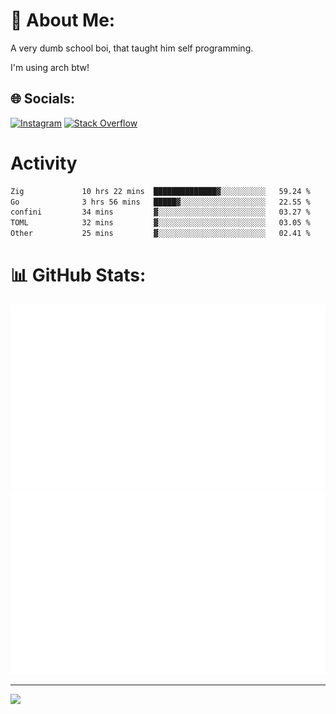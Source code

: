 # 💫 About Me:
A very dumb school boi, that taught him self programming.

I'm using arch btw!


## 🌐 Socials:
[![Instagram](https://img.shields.io/badge/Instagram-%23E4405F.svg?logo=Instagram&logoColor=white)](https://instagram.com/thinis.de) [![Stack Overflow](https://img.shields.io/badge/-Stackoverflow-FE7A16?logo=stack-overflow&logoColor=white)](https://stackoverflow.com/users/12344712) 

# Activity
<!--START_SECTION:waka-->

```txt
Zig             10 hrs 22 mins  ██████████████▓░░░░░░░░░░   59.24 %
Go              3 hrs 56 mins   █████▓░░░░░░░░░░░░░░░░░░░   22.55 %
confini         34 mins         ▓░░░░░░░░░░░░░░░░░░░░░░░░   03.27 %
TOML            32 mins         ▓░░░░░░░░░░░░░░░░░░░░░░░░   03.05 %
Other           25 mins         ▓░░░░░░░░░░░░░░░░░░░░░░░░   02.41 %
```

<!--END_SECTION:waka-->

# 📊 GitHub Stats:
![](https://raw.githubusercontent.com/CutieCat6778/github-stats/master/generated/overview.svg#gh-dark-mode-only)<br/>
![](https://raw.githubusercontent.com/CutieCat6778/github-stats/master/generated/languages.svg#gh-dark-mode-only)

---
[![](https://visitcount.itsvg.in/api?id=CutieCat6778&icon=0&color=0)](https://visitcount.itsvg.in)
